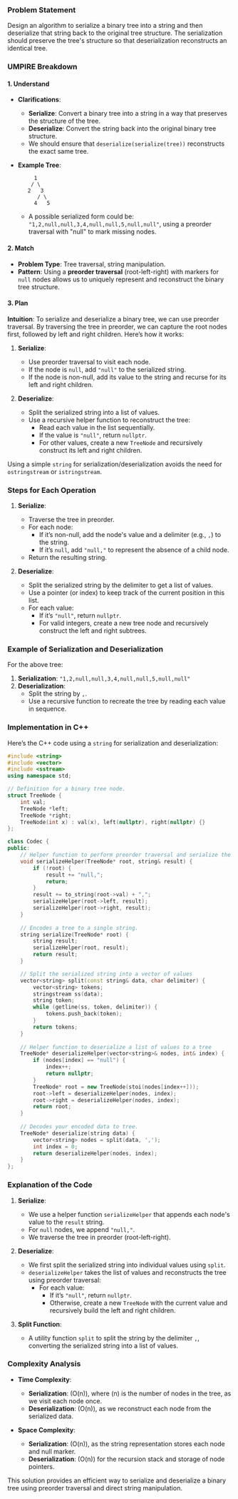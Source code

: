 ### Problem Statement

Design an algorithm to serialize a binary tree into a string and then deserialize that string back to the original tree structure. The serialization should preserve the tree's structure so that deserialization reconstructs an identical tree.

### UMPIRE Breakdown

#### **1. Understand**
- **Clarifications**:
  - **Serialize**: Convert a binary tree into a string in a way that preserves the structure of the tree.
  - **Deserialize**: Convert the string back into the original binary tree structure.
  - We should ensure that `deserialize(serialize(tree))` reconstructs the exact same tree.
  
- **Example Tree**:
  ```
       1
      / \
     2   3
        / \
       4   5
  ```
  - A possible serialized form could be: `"1,2,null,null,3,4,null,null,5,null,null"`, using a preorder traversal with "null" to mark missing nodes.

#### **2. Match**
- **Problem Type**: Tree traversal, string manipulation.
- **Pattern**: Using a **preorder traversal** (root-left-right) with markers for `null` nodes allows us to uniquely represent and reconstruct the binary tree structure.

#### **3. Plan**

**Intuition**:
To serialize and deserialize a binary tree, we can use preorder traversal. By traversing the tree in preorder, we can capture the root nodes first, followed by left and right children. Here’s how it works:

1. **Serialize**:
   - Use preorder traversal to visit each node.
   - If the node is `null`, add `"null"` to the serialized string.
   - If the node is non-null, add its value to the string and recurse for its left and right children.

2. **Deserialize**:
   - Split the serialized string into a list of values.
   - Use a recursive helper function to reconstruct the tree:
     - Read each value in the list sequentially.
     - If the value is `"null"`, return `nullptr`.
     - For other values, create a new `TreeNode` and recursively construct its left and right children.

Using a simple `string` for serialization/deserialization avoids the need for `ostringstream` or `istringstream`.

### Steps for Each Operation

1. **Serialize**:
   - Traverse the tree in preorder.
   - For each node:
     - If it’s non-null, add the node's value and a delimiter (e.g., `,`) to the string.
     - If it’s `null`, add `"null,"` to represent the absence of a child node.
   - Return the resulting string.

2. **Deserialize**:
   - Split the serialized string by the delimiter to get a list of values.
   - Use a pointer (or index) to keep track of the current position in this list.
   - For each value:
     - If it’s `"null"`, return `nullptr`.
     - For valid integers, create a new tree node and recursively construct the left and right subtrees.

### Example of Serialization and Deserialization

For the above tree:
1. **Serialization**: `"1,2,null,null,3,4,null,null,5,null,null"`
2. **Deserialization**:
   - Split the string by `,`.
   - Use a recursive function to recreate the tree by reading each value in sequence.

### Implementation in C++

Here’s the C++ code using a `string` for serialization and deserialization:

```cpp
#include <string>
#include <vector>
#include <sstream>
using namespace std;

// Definition for a binary tree node.
struct TreeNode {
    int val;
    TreeNode *left;
    TreeNode *right;
    TreeNode(int x) : val(x), left(nullptr), right(nullptr) {}
};

class Codec {
public:
    // Helper function to perform preorder traversal and serialize the tree
    void serializeHelper(TreeNode* root, string& result) {
        if (!root) {
            result += "null,";
            return;
        }
        result += to_string(root->val) + ",";
        serializeHelper(root->left, result);
        serializeHelper(root->right, result);
    }
    
    // Encodes a tree to a single string.
    string serialize(TreeNode* root) {
        string result;
        serializeHelper(root, result);
        return result;
    }

    // Split the serialized string into a vector of values
    vector<string> split(const string& data, char delimiter) {
        vector<string> tokens;
        stringstream ss(data);
        string token;
        while (getline(ss, token, delimiter)) {
            tokens.push_back(token);
        }
        return tokens;
    }
    
    // Helper function to deserialize a list of values to a tree
    TreeNode* deserializeHelper(vector<string>& nodes, int& index) {
        if (nodes[index] == "null") {
            index++;
            return nullptr;
        }
        TreeNode* root = new TreeNode(stoi(nodes[index++]));
        root->left = deserializeHelper(nodes, index);
        root->right = deserializeHelper(nodes, index);
        return root;
    }
    
    // Decodes your encoded data to tree.
    TreeNode* deserialize(string data) {
        vector<string> nodes = split(data, ',');
        int index = 0;
        return deserializeHelper(nodes, index);
    }
};
```

### Explanation of the Code

1. **Serialize**:
   - We use a helper function `serializeHelper` that appends each node's value to the `result` string.
   - For `null` nodes, we append `"null,"`.
   - We traverse the tree in preorder (root-left-right).

2. **Deserialize**:
   - We first split the serialized string into individual values using `split`.
   - `deserializeHelper` takes the list of values and reconstructs the tree using preorder traversal:
     - For each value:
       - If it’s `"null"`, return `nullptr`.
       - Otherwise, create a new `TreeNode` with the current value and recursively build the left and right children.

3. **Split Function**:
   - A utility function `split` to split the string by the delimiter `,`, converting the serialized string into a list of values.

### Complexity Analysis

- **Time Complexity**:
  - **Serialization**: \(O(n)\), where \(n\) is the number of nodes in the tree, as we visit each node once.
  - **Deserialization**: \(O(n)\), as we reconstruct each node from the serialized data.

- **Space Complexity**:
  - **Serialization**: \(O(n)\), as the string representation stores each node and null marker.
  - **Deserialization**: \(O(n)\) for the recursion stack and storage of node pointers.

This solution provides an efficient way to serialize and deserialize a binary tree using preorder traversal and direct string manipulation.